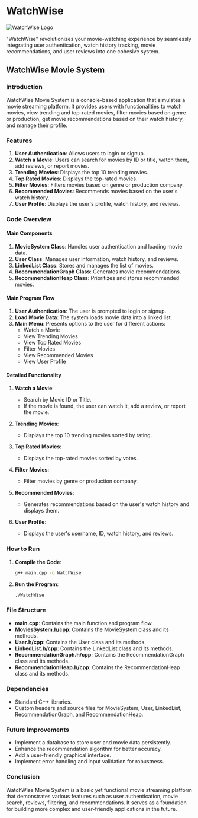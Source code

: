 # WatchWise
![WatchWise Logo](image.png)

"WatchWise" revolutionizes your movie-watching experience by seamlessly integrating user authentication, watch history tracking, movie recommendations, and user reviews into one cohesive system.

## WatchWise Movie System

### Introduction

WatchWise Movie System is a console-based application that simulates a movie streaming platform. It provides users with functionalities to watch movies, view trending and top-rated movies, filter movies based on genre or production, get movie recommendations based on their watch history, and manage their profile.

### Features

1. **User Authentication**: Allows users to login or signup.
2. **Watch a Movie**: Users can search for movies by ID or title, watch them, add reviews, or report movies.
3. **Trending Movies**: Displays the top 10 trending movies.
4. **Top Rated Movies**: Displays the top-rated movies.
5. **Filter Movies**: Filters movies based on genre or production company.
6. **Recommended Movies**: Recommends movies based on the user's watch history.
7. **User Profile**: Displays the user's profile, watch history, and reviews.

### Code Overview

#### Main Components

1. **MovieSystem Class**: Handles user authentication and loading movie data.
2. **User Class**: Manages user information, watch history, and reviews.
3. **LinkedList Class**: Stores and manages the list of movies.
4. **RecommendationGraph Class**: Generates movie recommendations.
5. **RecommendationHeap Class**: Prioritizes and stores recommended movies.

#### Main Program Flow

1. **User Authentication**: The user is prompted to login or signup.
2. **Load Movie Data**: The system loads movie data into a linked list.
3. **Main Menu**: Presents options to the user for different actions:
    - Watch a Movie
    - View Trending Movies
    - View Top Rated Movies
    - Filter Movies
    - View Recommended Movies
    - View User Profile

#### Detailed Functionality

1. **Watch a Movie**:
    - Search by Movie ID or Title.
    - If the movie is found, the user can watch it, add a review, or report the movie.

2. **Trending Movies**:
    - Displays the top 10 trending movies sorted by rating.

3. **Top Rated Movies**:
    - Displays the top-rated movies sorted by votes.

4. **Filter Movies**:
    - Filter movies by genre or production company.

5. **Recommended Movies**:
    - Generates recommendations based on the user's watch history and displays them.

6. **User Profile**:
    - Displays the user's username, ID, watch history, and reviews.

### How to Run

1. **Compile the Code**:
    ```bash
    g++ main.cpp -o WatchWise
    ```
2. **Run the Program**:
    ```bash
    ./WatchWise
    ```

### File Structure

- **main.cpp**: Contains the main function and program flow.
- **MoviesSystem.h/cpp**: Contains the MovieSystem class and its methods.
- **User.h/cpp**: Contains the User class and its methods.
- **LinkedList.h/cpp**: Contains the LinkedList class and its methods.
- **RecommendationGraph.h/cpp**: Contains the RecommendationGraph class and its methods.
- **RecommendationHeap.h/cpp**: Contains the RecommendationHeap class and its methods.

### Dependencies

- Standard C++ libraries.
- Custom headers and source files for MovieSystem, User, LinkedList, RecommendationGraph, and RecommendationHeap.

### Future Improvements

- Implement a database to store user and movie data persistently.
- Enhance the recommendation algorithm for better accuracy.
- Add a user-friendly graphical interface.
- Implement error handling and input validation for robustness.

### Conclusion

WatchWise Movie System is a basic yet functional movie streaming platform that demonstrates various features such as user authentication, movie search, reviews, filtering, and recommendations. It serves as a foundation for building more complex and user-friendly applications in the future.
